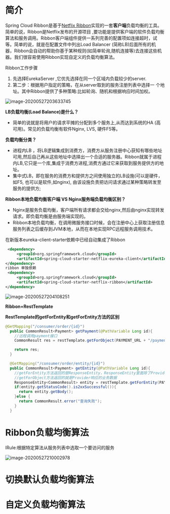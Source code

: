 

# 简介

Spring Cloud Ribbon是基于[Netflix Ribbon](https://github.com/Netflix/ribbon/wiki/Getting-Started)实现的一套**客户端**负载均衡的工具。简单的说，Ribbon是Netflix发布的开源项目 ,要功能是提供客户端的软件负载均衡算法和服务调用。Ribbon客户端组件提供一系列完善的配置项如连接超时，试等。简单的说，就是在配置文件中列出Load Balancer (简称LB)后面所有的机器，Ribbon会自动的帮助你基于某种规则(如简单轮询,随机连接等)去连接这些机器。我们很容易使用Ribbon实现自定义的负载均衡算法。



Ribbon工作步骤

1. 先选择EurekaServer ,它优先选择在同一个区域内负载较少的server.
2. 第二步：根据用户指定的策略，在从server取到的服务注册列表中选择一 个地址。其中Ribbon提供了多种策略:比如轮询、随机和根据响应时间加权。



![image-20200527203633745](https://gitee.com/little_broken_child_9527/images/raw/master/20200527203635.png)

**LB负载均衡(Load Balance)是什么？**

+ 简单的说就是将用户的请求平摊的分配到多个服务上,从而达到系统的HA (高可用)。常见的负载均衡有软件Nginx, LVS, 硬件F5等。

**负载均衡分类？**

+ 进程内LB ，将LB逻辑集成到消费方，消费方从服务注册中心获知有哪些地址可用,然后自己再从这些地址中选择出一个合适的服务器。Ribbon就属于进程内LB,它只是一个库,集成于消费方进程,消费方通过它来获取到服务提供方的地址。
+ 集中式LB，即在服务的消费方和提供方之间使用独立的LB设施(可以是硬件，如F5, 也可以是软件,如nginx), 由该设施负责把访问请求通过某种策略转发至服务的提供方;

**Ribbon本地负载均衡客户端 VS Nginx服务端负载均衡区别？**

+ Nginx是服务负载均衡，客户端所有请求都会交给nginx,然后由nginx实现转发请求。即负载均衡是由服务端实现的。
+ Ribbon本地负载均衡，在调用微服务接口时候，会在注册中心上获取注册信息服务列表之后缓存到JVM本地，从而在本地实现RPC远程服务调用技术。





在新版本eureka-client-starter依赖中已经自动集成了Ribbon

```xml
 <dependency>
     <groupId>org.springframework.cloud</groupId>
     <artifactId>spring-cloud-starter-netflix-eureka-client</artifactId>
</dependency>
ribbon 单独依赖
 <dependency>
     <groupId>org.springframework.cloud</groupId>
     <artifactId>spring-cloud-starter-netflix-ribbon</artifactId>
</dependency>
```

![image-20200527204108251](https://gitee.com/little_broken_child_9527/images/raw/master/20200527204109.png)



**Ribbon+RestTemplate**

**RestTemplate的getForEntity和getForEntity方法的区别**

```java
@GetMapping("/consumer/order/{id}")
  public CommonResult<Payment> getPayment(@PathVariable Long id){
    //远程调用payment接口
    CommonResult res = restTemplate.getForObject(PAYMENT_URL + "/payment/get/"+id, CommonResult.class);

    return res;
  }

  @GetMapping("/consumer/order/entity/{id}")
  public CommonResult<Payment> getEntity(@PathVariable Long id){
    //getForEntity方法返回的是ResponseEntity，ResponseEntity里面除了Provider响应数据之外还封装了Consumer一些请求相关的参数
    //getForObject方法返回的就是Provider响应的业务数据
    ResponseEntity<CommonResult> entity = restTemplate.getForEntity(PAYMENT_URL + "/payment/get/" + id, CommonResult.class);
    if(entity.getStatusCode().is2xxSuccessful()){
      return entity.getBody();
    }else {
      return CommonResult.error("查询失败");
    }
  }
```



#  Ribbon负载均衡算法

IRule:根据特定算法从服务列表中选取一个要访问的服务

![image-20200527210002978](https://gitee.com/little_broken_child_9527/images/raw/master/20200527210006.png)



# 切换默认负载均衡算法







# 自定义负载均衡算法


